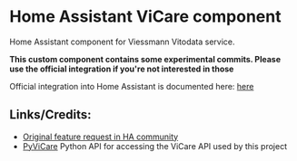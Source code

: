 # Home Assistant ViCare component

Home Assistant component for Viessmann Vitodata service.

**This custom component contains some experimental commits. Please use the official integration if you're not interested in those**

Official integration into Home Assistant is documented here: [here](https://www.home-assistant.io/integrations/vicare)

## Links/Credits:
* [Original feature request in HA community](https://community.home-assistant.io/t/viessmann-component/77873)
* [PyViCare](https://github.com/somm15/PyViCare) Python API for accessing the ViCare API used by this project 
